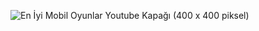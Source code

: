 ![En İyi Mobil Oyunlar Youtube Kapağı (400 x 400 piksel)](https://github.com/user-attachments/assets/fc650304-d08e-43ae-9314-fb5fe1edef3f)
